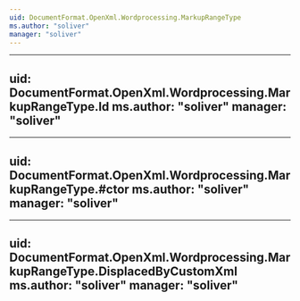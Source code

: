 ```yaml
---
uid: DocumentFormat.OpenXml.Wordprocessing.MarkupRangeType
ms.author: "soliver"
manager: "soliver"
---
```


---
uid: DocumentFormat.OpenXml.Wordprocessing.MarkupRangeType.Id
ms.author: "soliver"
manager: "soliver"
---

---
uid: DocumentFormat.OpenXml.Wordprocessing.MarkupRangeType.#ctor
ms.author: "soliver"
manager: "soliver"
---

---
uid: DocumentFormat.OpenXml.Wordprocessing.MarkupRangeType.DisplacedByCustomXml
ms.author: "soliver"
manager: "soliver"
---

